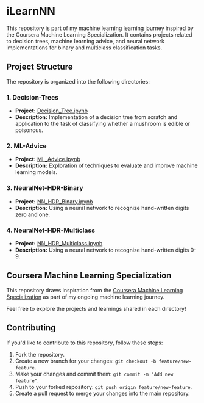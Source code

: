 # iLearnNN

This repository is part of my machine learning learning journey inspired by the Coursera Machine Learning Specialization. It contains projects related to decision trees, machine learning advice, and neural network implementations for binary and multiclass classification tasks.

## Project Structure

The repository is organized into the following directories:

### 1. Decision-Trees

- **Project:** [Decision_Tree.ipynb](Decision-Trees/Decision_Tree.ipynb)
- **Description:** Implementation of a decision tree from scratch and application to the task of classifying whether a mushroom is edible or poisonous.

### 2. ML-Advice

- **Project:** [ML_Advice.ipynb](ML-Advice/ML_Advice.ipynb)
- **Description:** Exploration of techniques to evaluate and improve machine learning models.

### 3. NeuralNet-HDR-Binary

- **Project:** [NN_HDR_Binary.ipynb](NeuralNet-HDR-Binary/NN_HDR_Binary.ipynb)
- **Description:** Using a neural network to recognize hand-written digits zero and one.

### 4. NeuralNet-HDR-Multiclass

- **Project:** [NN_HDR_Multiclass.ipynb](NeuralNet-HDR-Multiclass/NN_HDR_Multiclass.ipynb)
- **Description:** Using a neural network to recognize hand-written digits 0-9.

## Coursera Machine Learning Specialization

This repository draws inspiration from the [Coursera Machine Learning Specialization](https://www.coursera.org/specializations/machine-learning-introduction) as part of my ongoing machine learning journey.

Feel free to explore the projects and learnings shared in each directory!

## Contributing

If you'd like to contribute to this repository, follow these steps:

1. Fork the repository.
2. Create a new branch for your changes: `git checkout -b feature/new-feature`.
3. Make your changes and commit them: `git commit -m "Add new feature"`.
4. Push to your forked repository: `git push origin feature/new-feature`.
5. Create a pull request to merge your changes into the main repository.
